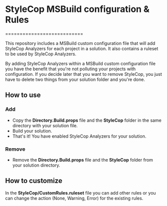 # StyleCop MSBuild configuration & Rules
===========================

This repository includes a MSBuild custom configuration file that will add StyleCop Analyzers for each project in a solution. It also contains a ruleset to be used by StyleCop Analyzers.

By adding StyleCop Analyzers within a MSBuild custom configuration file you have the benefit that you're not polluting your projects with configuration.
If you decide later that you want to remove StyleCop, you just have to delete two things from your solution folder and you're done.

## How to use

### Add
* Copy the **Directory.Build.props** file and the **StyleCop** folder in the same directory with your solution file.
* Build your solution.
* That's it! You have enabled StyleCop Analyzers for your solution.

### Remove
* Remove the **Directory.Build.props** file and the **StyleCop** folder from your solution directory.

## How to customize
In the **StyleCop/CustomRules.ruleset** file you can add other rules or you can change the action (None, Warning, Error) for the existing rules.
